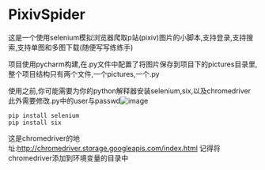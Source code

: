# PixivSpider
这是一个使用selenium模拟浏览器爬取p站(pixiv)图片的小脚本,支持登录,支持搜索,支持单图和多图下载(随便写写练练手)

项目使用pycharm构建,在.py文件中配置了将图片保存到项目下的pictures目录里,整个项目结构只有两个文件,一个pictures,一个.py


使用之前,你可能需要为你的python解释器安装selenium,six,以及chromedriver
此外需要修改.py中的user与passwd![image](https://user-images.githubusercontent.com/54017952/218311127-0ce9136b-5523-4423-8d0d-4226ada31649.png)


```shell
pip install selenium
pip install six
```
这是chromedriver的地址:http://chromedriver.storage.googleapis.com/index.html
记得将chromedriver添加到环境变量的目录中

